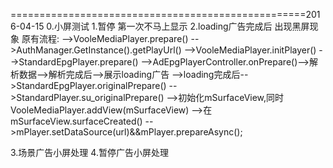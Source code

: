 ===================================================2016-04-15
0.小屏测试
1.暂停 第一次不马上显示
2.loading广告完成后 出现黑屏现象
  原有流程:
            -->VooleMediaPlayer.prepare()
            -->AuthManager.GetInstance().getPlayUrl()
            -->VooleMediaPlayer.initPlayer()
            -->StandardEpgPlayer.prepare()
            -->AdEpgPlayerController.onPrepare()-->解析数据-->解析完成后-->展示loading广告
            -->loading完成后-->StandardEpgPlayer.originalPrepare()
            -->StandardPlayer.su_originalPrepare()
            -->初始化mSurfaceView,同时VooleMediaPlayer.addView(mSurfaceView)
            -->在mSurfaceView.surfaceCreated()
            -->mPlayer.setDataSource(url)&&mPlayer.prepareAsync();
            
3.场景广告小屏处理
4.暂停广告小屏处理